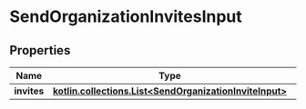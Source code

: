 
# SendOrganizationInvitesInput

## Properties
Name | Type | Description | Notes
------------ | ------------- | ------------- | -------------
**invites** | [**kotlin.collections.List&lt;SendOrganizationInviteInput&gt;**](SendOrganizationInviteInput.md) |  | 



